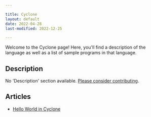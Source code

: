 ```yaml
---

title: Cyclone
layout: default
date: 2022-04-28
last-modified: 2022-12-25

---
```


Welcome to the Cyclone page! Here, you'll find a description of the language as well as a list of sample programs in that language.

## Description

No 'Description' section available. [Please consider contributing](https://github.com/TheRenegadeCoder/sample-programs-website).

## Articles

- [Hello World in Cyclone](https://sampleprograms.io/projects/hello-world/cyclone)
